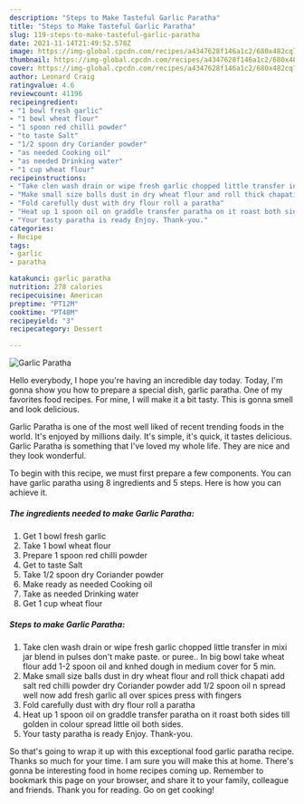 ```yaml
---
description: "Steps to Make Tasteful Garlic Paratha"
title: "Steps to Make Tasteful Garlic Paratha"
slug: 119-steps-to-make-tasteful-garlic-paratha
date: 2021-11-14T21:49:52.578Z
image: https://img-global.cpcdn.com/recipes/a4347628f146a1c2/680x482cq70/garlic-paratha-recipe-main-photo.jpg
thumbnail: https://img-global.cpcdn.com/recipes/a4347628f146a1c2/680x482cq70/garlic-paratha-recipe-main-photo.jpg
cover: https://img-global.cpcdn.com/recipes/a4347628f146a1c2/680x482cq70/garlic-paratha-recipe-main-photo.jpg
author: Leonard Craig
ratingvalue: 4.6
reviewcount: 41196
recipeingredient:
- "1 bowl fresh garlic"
- "1 bowl wheat flour"
- "1 spoon red chilli powder"
- "to taste Salt"
- "1/2 spoon dry Coriander powder"
- "as needed Cooking oil"
- "as needed Drinking water"
- "1 cup wheat flour"
recipeinstructions:
- "Take clen wash drain or wipe fresh garlic chopped little transfer in mixi jar blend in pulses don&#39;t make paste. or puree.. In big bowl take wheat flour add 1-2 spoon oil and knhed dough in medium cover for 5 min."
- "Make small size balls dust in dry wheat flour and roll thick chapati add salt red chilli powder dry Coriander powder add 1/2 spoon oil n spread well now add fresh garlic all over spices press with fingers"
- "Fold carefully dust with dry flour roll a paratha"
- "Heat up 1 spoon oil on graddle transfer paratha on it roast both sides till golden in colour spread little oil both sides."
- "Your tasty paratha is ready Enjoy. Thank-you."
categories:
- Recipe
tags:
- garlic
- paratha

katakunci: garlic paratha 
nutrition: 278 calories
recipecuisine: American
preptime: "PT12M"
cooktime: "PT48M"
recipeyield: "3"
recipecategory: Dessert

---
```



![Garlic Paratha](https://img-global.cpcdn.com/recipes/a4347628f146a1c2/680x482cq70/garlic-paratha-recipe-main-photo.jpg)

Hello everybody, I hope you're having an incredible day today. Today, I'm gonna show you how to prepare a special dish, garlic paratha. One of my favorites food recipes. For mine, I will make it a bit tasty. This is gonna smell and look delicious.



Garlic Paratha is one of the most well liked of recent trending foods in the world. It's enjoyed by millions daily. It's simple, it's quick, it tastes delicious. Garlic Paratha is something that I've loved my whole life. They are nice and they look wonderful.


To begin with this recipe, we must first prepare a few components. You can have garlic paratha using 8 ingredients and 5 steps. Here is how you can achieve it.

<!--inarticleads1-->

##### The ingredients needed to make Garlic Paratha:

1. Get 1 bowl fresh garlic
1. Take 1 bowl wheat flour
1. Prepare 1 spoon red chilli powder
1. Get to taste Salt
1. Take 1/2 spoon dry Coriander powder
1. Make ready as needed Cooking oil
1. Take as needed Drinking water
1. Get 1 cup wheat flour




<!--inarticleads2-->

##### Steps to make Garlic Paratha:

1. Take clen wash drain or wipe fresh garlic chopped little transfer in mixi jar blend in pulses don&#39;t make paste. or puree.. In big bowl take wheat flour add 1-2 spoon oil and knhed dough in medium cover for 5 min.
1. Make small size balls dust in dry wheat flour and roll thick chapati add salt red chilli powder dry Coriander powder add 1/2 spoon oil n spread well now add fresh garlic all over spices press with fingers
1. Fold carefully dust with dry flour roll a paratha
1. Heat up 1 spoon oil on graddle transfer paratha on it roast both sides till golden in colour spread little oil both sides.
1. Your tasty paratha is ready Enjoy. Thank-you.




So that's going to wrap it up with this exceptional food garlic paratha recipe. Thanks so much for your time. I am sure you will make this at home. There's gonna be interesting food in home recipes coming up. Remember to bookmark this page on your browser, and share it to your family, colleague and friends. Thank you for reading. Go on get cooking!
